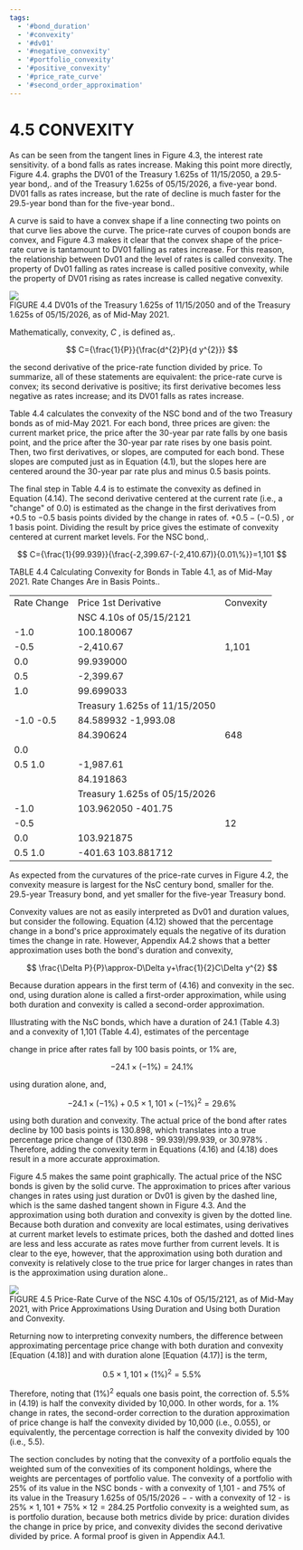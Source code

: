 ```yaml
---
tags:
  - '#bond_duration'
  - '#convexity'
  - '#dv01'
  - '#negative_convexity'
  - '#portfolio_convexity'
  - '#positive_convexity'
  - '#price_rate_curve'
  - '#second_order_approximation'
---
```

# 4.5 CONVEXITY  

As can be seen from the tangent lines in Figure 4.3, the interest rate sensitivity. of a bond falls as rates increase. Making this point more directly, Figure 4.4. graphs the DV01 of the Treasury 1.625s of 11/15/2050, a 29.5-year bond,. and of the Treasury 1.625s of 05/15/2026, a five-year bond. DV01 falls as rates increase, but the rate of decline is much faster for the 29.5-year bond than for the five-year bond..  

A curve is said to have a convex shape if a line connecting two points on that curve lies above the curve. The price-rate curves of coupon bonds are convex, and Figure 4.3 makes it clear that the convex shape of the price-rate curve is tantamount to DV01 falling as rates increase. For this reason, the relationship between Dv01 and the level of rates is called convexity. The property of Dv01 falling as rates increase is called positive convexity, while the property of DV01 rising as rates increase is called negative convexity.  

![](b815bd57cf7b57014f394961d8115e25471971368fe4b371cf3f19656cc4ebd5.jpg)  
FIGURE 4.4 DV01s of the Treasury 1.625s of 11/15/2050 and of the Treasury 1.625s of 05/15/2026, as of Mid-May 2021.  

Mathematically, convexity, $C$ , is defined as,.  

$$
C={\frac{1}{P}}{\frac{d^{2}P}{d y^{2}}}
$$  

the second derivative of the price-rate function divided by price. To summarize, all of these statements are equivalent: the price-rate curve is convex; its second derivative is positive; its first derivative becomes less negative as rates increase; and its DV01 falls as rates increase.  

Table 4.4 calculates the convexity of the NSC bond and of the two Treasury bonds as of mid-May 2021. For each bond, three prices are given: the current market price, the price after the 30-year par rate falls by one basis point, and the price after the 30-year par rate rises by one basis point. Then, two first derivatives, or slopes, are computed for each bond. These slopes are computed just as in Equation (4.1), but the slopes here are centered around the 30-year par rate plus and minus 0.5 basis points.  

The final step in Table 4.4 is to estimate the convexity as defined in Equation (4.14). The second derivative centered at the current rate (i.e., a "change" of 0.0) is estimated as the change in the first derivatives from $+0.5$ to $-0.5$ basis points divided by the change in rates of. $+0.5-(-0.5)$ , or 1 basis point. Dividing the result by price gives the estimate of convexity centered at current market levels. For the NSC bond,.  

$$
C={\frac{1}{99.939}}{\frac{-2,399.67-(-2,410.67)}{0.01\%}}=1,101
$$  

TABLE 4.4 Calculating Convexity for Bonds in Table 4.1, as of Mid-May 2021. Rate Changes Are in Basis Points..   


<html><body><table><tr><td>Rate Change</td><td>Price 1st Derivative</td><td>Convexity</td></tr><tr><td></td><td>NSC 4.10s of 05/15/2121</td><td></td></tr><tr><td>-1.0</td><td>100.180067</td><td rowspan="3">1,101</td></tr><tr><td>-0.5</td><td>-2,410.67</td></tr><tr><td>0.0</td><td>99.939000</td></tr><tr><td>0.5</td><td>-2,399.67</td><td></td></tr><tr><td>1.0</td><td>99.699033</td><td></td></tr><tr><td></td><td>Treasury 1.625s of 11/15/2050</td><td></td></tr><tr><td>-1.0 -0.5</td><td>84.589932 -1,993.08</td><td rowspan="3">648</td></tr><tr><td></td><td>84.390624</td></tr><tr><td>0.0</td><td></td></tr><tr><td>0.5 1.0</td><td>-1,987.61</td><td></td></tr><tr><td></td><td>84.191863</td><td></td></tr><tr><td></td><td>Treasury 1.625s of 05/15/2026</td><td></td></tr><tr><td>-1.0</td><td>103.962050 -401.75</td><td rowspan="3">12</td></tr><tr><td>-0.5</td><td></td></tr><tr><td>0.0</td><td>103.921875</td></tr><tr><td>0.5 1.0</td><td>-401.63 103.881712</td><td></td></tr></table></body></html>  

As expected from the curvatures of the price-rate curves in Figure 4.2, the convexity measure is largest for the NsC century bond, smaller for the. 29.5-year Treasury bond, and yet smaller for the five-year Treasury bond.  

Convexity values are not as easily interpreted as Dv01 and duration values, but consider the following. Equation (4.12) showed that the percentage change in a bond's price approximately equals the negative of its duration times the change in rate. However, Appendix A4.2 shows that a better approximation uses both the bond's duration and convexity,  

$$
\frac{\Delta P}{P}\approx-D\Delta y+\frac{1}{2}C\Delta y^{2}
$$  

Because duration appears in the first term of (4.16) and convexity in the sec. ond, using duration alone is called a first-order approximation, while using both duration and convexity is called a second-order approximation.  

Illustrating with the NsC bonds, which have a duration of 24.1 (Table 4.3) and a convexity of 1,101 (Table 4.4), estimates of the percentage  

change in price after rates fall by 100 basis points, or $1\%$ are,  

$$
-24.1\times(-1\%)=24.1\%
$$  

using duration alone, and,  

$$
-24.1\times(-1\%)+0.5\times1,101\times(-1\%)^{2}=29.6\%
$$  

using both duration and convexity. The actual price of the bond after rates decline by 100 basis points is 130.898, which translates into a true percentage price change of (130.898 - 99.939)/99.939, or $30.978\%$ . Therefore, adding the convexity term in Equations (4.16) and (4.18) does result in a more accurate approximation.  

Figure 4.5 makes the same point graphically. The actual price of the NSC bonds is given by the solid curve. The approximation to prices after various changes in rates using just duration or Dv01 is given by the dashed line, which is the same dashed tangent shown in Figure 4.3. And the approximation using both duration and convexity is given by the dotted line. Because both duration and convexity are local estimates, using derivatives at current market levels to estimate prices, both the dashed and dotted lines are less and less accurate as rates move further from current levels. It is clear to the eye, however, that the approximation using both duration and convexity is relatively close to the true price for larger changes in rates than is the approximation using duration alone..  

![](6764869f764af0d056b600e5a13b6125150ca11e3b39241a75bc84b517336845.jpg)  
FIGURE 4.5  Price-Rate Curve of the NSC 4.10s of O5/15/2121, as of Mid-May 2021, with Price Approximations Using Duration and Using both Duration and Convexity.  

Returning now to interpreting convexity numbers, the difference between approximating percentage price change with both duration and convexity [Equation (4.18)] and with duration alone [Equation (4.17)] is the term,  

$$
0.5\times1,101\times(1\%)^{2}=5.5\%
$$  

Therefore, noting that $(1\%)^{2}$ equals one basis point, the correction of. $5.5\%$ in (4.19) is half the convexity divided by 10,000. In other words, for a. $1\%$ change in rates, the second-order correction to the duration approximation of price change is half the convexity divided by 10,000 (i.e., 0.055), or equivalently, the percentage correction is half the convexity divided by 100 (i.e., 5.5).  

The section concludes by noting that the convexity of a portfolio equals the weighted sum of the convexities of its component holdings, where the weights are percentages of portfolio value. The convexity of a portfolio with $25\%$ of its value in the NSC bonds - with a convexity of 1,101 - and $75\%$ of its value in the Treasury 1.625s of $05/15/2026~-$ - with a convexity of 12 - is $25\%\times1,101+75\%\times12=284.25$ Portfolio convexity is a weighted sum, as is portfolio duration, because both metrics divide by price: duration divides the change in price by price, and convexity divides the second derivative divided by price. A formal proof is given in Appendix A4.1.  
